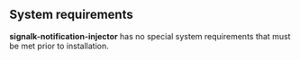 ## System requirements

__signalk-notification-injector__ has no special system requirements that must
be met prior to installation.
